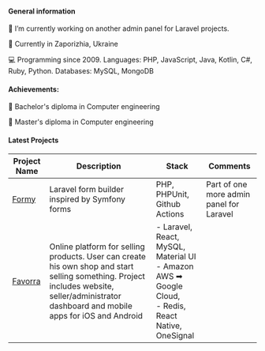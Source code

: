 <!-- ### Hi there 👋 -->
#### General information

🔭 I’m currently working on another admin panel for Laravel projects.

📍 Currently in Zaporizhia, Ukraine

💻 Programming since 2009. Languages: PHP, JavaScript, Java, Kotlin, C#, Ruby, Python. Databases: MySQL, MongoDB

#### Achievements:

📄 Bachelor's diploma in Computer engineering

📄 Master's diploma in Computer engineering

#### Latest Projects

| Project Name|Description|Stack|Comments|
|----------|-----------|------|-----|
|[Formy](https://github.com/AlexeyRudkovskiy/Formy)|Laravel form builder inspired by Symfony forms|PHP, PHPUnit, Github Actions|Part of one more admin panel for Laravel|
|[Favorra](https://gitlab.com/AlexeyRudkovskiy/favorra-website)|Online platform for selling products. User can create his own shop and start selling something. Project includes website, seller/administrator dashboard and mobile apps for iOS and Android|- Laravel, React, MySQL, Material UI <br> - Amazon AWS ➡ Google Cloud,<br> - Redis, React Native, OneSignal|

<!-- 
- 😄 Pronouns: ...
- ⚡ Fun fact: ...
--> 
